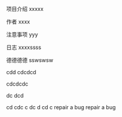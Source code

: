 项目介绍
xxxxx

作者
xxxx

注意事项
yyy

日志
xxxxssss

德德德德
sswswsw


cdd
cdcdcd

cdcdcdc

dc
dcd

cd
cdc
c
dc
d
cd
c
repair a bug
repair a bug
